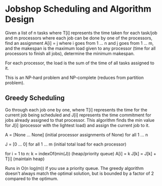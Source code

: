 # Jobshop Scheduling and Algorithm Design

Given a list of n tasks where T[i] represents the time taken for each task/job and m processors where each job can be done by one of the processors, find an assignment A[i] = j where i goes from 1 ... n and j goes from 1 ... m, and the makespan is the maximum load given to any processor (time for all processors to finish all jobs), determine the minimum makespan.

For each processor, the load is the sum of the time of all tasks assigned to it.

This is an NP-hard problem and NP-complete (reduces from partition problem).

## Greedy Scheduling

Go through each job one by one, where T[i] represents the time for the current job being scheduled and J[i] represents the time commitment for jobs already assigned to that processor. This algorithm finds the min value for J[i] (processor with the lightest load) and assign the current job to it. 

A = [None ... None] (initial processor assignments of None) for all 1 ... n

J = [0 ... 0] for all 1 ... m (initial total load for each processor)

for i = 1 to n:
    k = indexOf(min(J)) (heap/priority queue)
    A[i] = k
    J[k] = J[k] + T[i] (maintain heap)

Runs in O(n log(m)) if you use a priority queue. The greedy algorithm doesn't always match the optimal solution, but is bounded by a factor of 2 compared to the optimum.